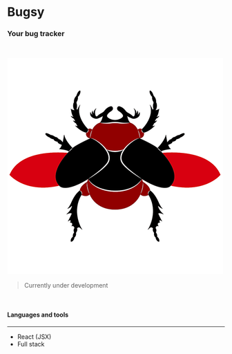 # Bugsy
### Your bug tracker 
<br/>

![App Logo](https://github.com/ahbenn86/bugsy/blob/master/public/bugsy-logo.png?raw=true) 

> Currently under development 

<br/>

#### Languages and tools 
---


* React (JSX)
* Full stack

